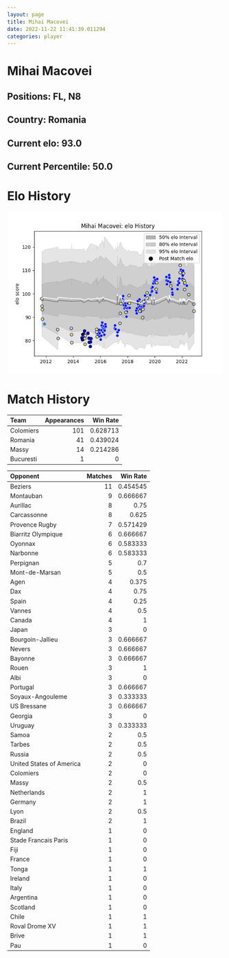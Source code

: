 ```yaml
---  
layout: page  
title: Mihai Macovei  
date: 2022-11-22 11:41:39.011294  
categories: player  
---
```

# Mihai Macovei

## Positions: FL, N8

## Country: Romania

## Current elo: 93.0

## Current Percentile: 50.0

# Elo History


![elo history](history_MihaiMacovei.png)
# Match History


| Team      |   Appearances |   Win Rate |
|:----------|--------------:|-----------:|
| Colomiers |           101 |   0.628713 |
| Romania   |            41 |   0.439024 |
| Massy     |            14 |   0.214286 |
| Bucuresti |             1 |   0        |

| Opponent                 |   Matches |   Win Rate |
|:-------------------------|----------:|-----------:|
| Beziers                  |        11 |   0.454545 |
| Montauban                |         9 |   0.666667 |
| Aurillac                 |         8 |   0.75     |
| Carcassonne              |         8 |   0.625    |
| Provence Rugby           |         7 |   0.571429 |
| Biarritz Olympique       |         6 |   0.666667 |
| Oyonnax                  |         6 |   0.583333 |
| Narbonne                 |         6 |   0.583333 |
| Perpignan                |         5 |   0.7      |
| Mont-de-Marsan           |         5 |   0.5      |
| Agen                     |         4 |   0.375    |
| Dax                      |         4 |   0.75     |
| Spain                    |         4 |   0.25     |
| Vannes                   |         4 |   0.5      |
| Canada                   |         4 |   1        |
| Japan                    |         3 |   0        |
| Bourgoin-Jallieu         |         3 |   0.666667 |
| Nevers                   |         3 |   0.666667 |
| Bayonne                  |         3 |   0.666667 |
| Rouen                    |         3 |   1        |
| Albi                     |         3 |   0        |
| Portugal                 |         3 |   0.666667 |
| Soyaux-Angouleme         |         3 |   0.333333 |
| US Bressane              |         3 |   0.666667 |
| Georgia                  |         3 |   0        |
| Uruguay                  |         3 |   0.333333 |
| Samoa                    |         2 |   0.5      |
| Tarbes                   |         2 |   0.5      |
| Russia                   |         2 |   0.5      |
| United States of America |         2 |   0        |
| Colomiers                |         2 |   0        |
| Massy                    |         2 |   0.5      |
| Netherlands              |         2 |   1        |
| Germany                  |         2 |   1        |
| Lyon                     |         2 |   0.5      |
| Brazil                   |         2 |   1        |
| England                  |         1 |   0        |
| Stade Francais Paris     |         1 |   0        |
| Fiji                     |         1 |   0        |
| France                   |         1 |   0        |
| Tonga                    |         1 |   1        |
| Ireland                  |         1 |   0        |
| Italy                    |         1 |   0        |
| Argentina                |         1 |   0        |
| Scotland                 |         1 |   0        |
| Chile                    |         1 |   1        |
| Roval Drome XV           |         1 |   1        |
| Brive                    |         1 |   1        |
| Pau                      |         1 |   0        |